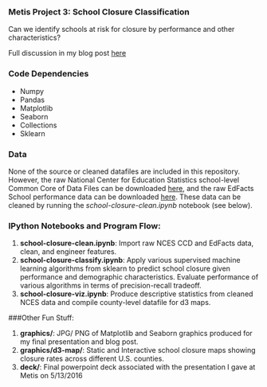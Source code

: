 ### Metis Project 3: School Closure Classification

Can we identify schools at risk for closure by performance and other characteristics?

Full discussion in my blog post [here](http://www.huguedata.com/2016/05/21/predicting-school-closure/)

### Code Dependencies
* Numpy
* Pandas
* Matplotlib
* Seaborn
* Collections
* Sklearn


### Data
None of the source or cleaned datafiles are included in this repository. However, the raw National Center for Education Statistics school-level Common Core of Data Files can be downloaded [here](https://nces.ed.gov/ccd/pubschuniv.asp), and the raw EdFacts School performance data can be downloaded [here](http://www2.ed.gov/about/inits/ed/edfacts/data-files/index.html). These data can be cleaned by running the *school-closure-clean.ipynb* notebook (see below).


### IPython Notebooks and Program Flow:
1. **school-closure-clean.ipynb**: Import raw NCES CCD and EdFacts data, clean, and engineer features.
2. **school-closure-classify.ipynb**: Apply various supervised machine learning algorithms from sklearn to predict school closure given performance and demographic characteristics. Evaluate performance of various algorithms in terms of precision-recall tradeoff.
3. **school-closure-viz.ipynb**: Produce descriptive statistics from cleaned NCES data and compile county-level datafile for d3 maps.


###Other Fun Stuff:
1. **graphics/**: JPG/ PNG of Matplotlib and Seaborn graphics produced for my final presentation and blog post.
2. **graphics/d3-map/**: Static and Interactive school closure maps showing closure rates across different U.S. counties.
3. **deck/**: Final powerpoint deck associated with the presentation I gave at Metis on 5/13/2016


